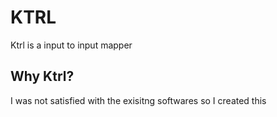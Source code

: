 # KTRL

Ktrl is a input to input mapper

## Why Ktrl?
I was not satisfied with the exisitng softwares so I created this


